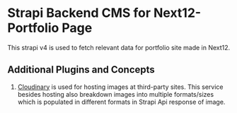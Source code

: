 # Strapi Backend CMS for Next12-Portfolio Page

This strapi v4 is used to fetch relevant data for portfolio site made in Next12.

## Additional Plugins and Concepts

1. [Cloudinary]() is used for hosting images at third-party sites. This service besides hosting also breakdown images into multiple formats/sizes which is populated in different formats in Strapi Api response of image.
